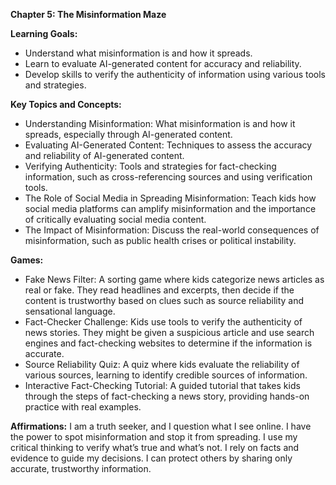 **Chapter 5: The Misinformation Maze**

**Learning Goals:**

- Understand what misinformation is and how it spreads.
- Learn to evaluate AI-generated content for accuracy and reliability.
- Develop skills to verify the authenticity of information using various tools and strategies.

**Key Topics and Concepts:**

- Understanding Misinformation: What misinformation is and how it spreads, especially through AI-generated content.
- Evaluating AI-Generated Content: Techniques to assess the accuracy and reliability of AI-generated content.
- Verifying Authenticity: Tools and strategies for fact-checking information, such as cross-referencing sources and using verification tools.
- The Role of Social Media in Spreading Misinformation: Teach kids how social media platforms can amplify misinformation and the importance of critically evaluating social media content.
- The Impact of Misinformation: Discuss the real-world consequences of misinformation, such as public health crises or political instability.

**Games:**

- Fake News Filter: A sorting game where kids categorize news articles as real or fake. They read headlines and excerpts, then decide if the content is trustworthy based on clues such as source reliability and sensational language.
- Fact-Checker Challenge: Kids use tools to verify the authenticity of news stories. They might be given a suspicious article and use search engines and fact-checking websites to determine if the information is accurate.
- Source Reliability Quiz: A quiz where kids evaluate the reliability of various sources, learning to identify credible sources of information.
- Interactive Fact-Checking Tutorial: A guided tutorial that takes kids through the steps of fact-checking a news story, providing hands-on practice with real examples.

**Affirmations:**
I am a truth seeker, and I question what I see online.
I have the power to spot misinformation and stop it from spreading.
I use my critical thinking to verify what’s true and what’s not.
I rely on facts and evidence to guide my decisions.
I can protect others by sharing only accurate, trustworthy information.
